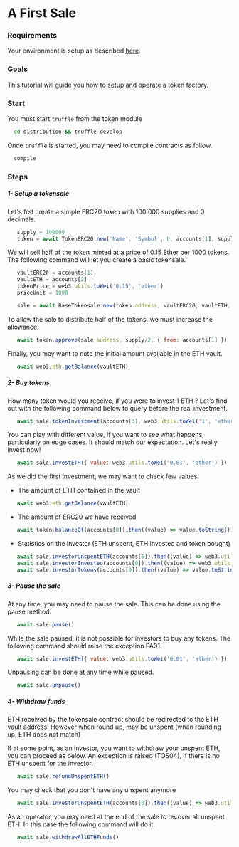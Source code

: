 
# A First Sale

### Requirements

Your environment is setup as described [here](./Tutorials.md#requirements).

### Goals

This tutorial will guide you how to setup and operate a token factory.

### Start

You must start `truffle` from the token module
```bash
  cd distribution && truffle develop
```

Once `truffle` is started, you may need to compile contracts as follow.
```bash
  compile
```


### Steps

##### 1- Setup a tokensale

Let's frst create a simple ERC20 token with 100'000 supplies and 0 decimals.

```javascript
   supply = 100000
   token = await TokenERC20.new('Name', 'Symbol', 0, accounts[1], supply)
```

We will sell half of the token minted at a price of 0.15 Ether per 1000 tokens.
The following command will let you create a basic tokensale.


```javascript
   vaultERC20 = accounts[1]
   vaultETH = accounts[2]
   tokenPrice = web3.utils.toWei('0.15', 'ether')
   priceUnit = 1000

   sale = await BaseTokensale.new(token.address, vaultERC20, vaultETH, tokenPrice, priceUnit)
```

To allow the sale to distribute half of the tokens, we must increase the allowance.

```javascript
   await token.approve(sale.address, supply/2, { from: accounts[1] })
```

Finally, you may want to note the initial amount available in the ETH vault.
```javascript
   await web3.eth.getBalance(vaultETH)
```


##### 2- Buy tokens

How many token would you receive, if you were to invest 1 ETH ?
Let's find out with the following command below to query before the real investment.

```javascript
   await sale.tokenInvestment(accounts[3], web3.utils.toWei('1', 'ether')).then((value) => value.toString())
```

You can play with different value, if you want to see what happens, particularly on edge cases.
It should match our expectation. Let's really invest now!

```javascript
   await sale.investETH({ value: web3.utils.toWei('0.01', 'ether') })
```

As we did the first investment, we may want to check few values:

- The amount of ETH contained in the vault
```javascript
   await web3.eth.getBalance(vaultETH)
```

- The amount of ERC20 we have received
```javascript
   await token.balanceOf(accounts[0]).then((value) => value.toString())
```

- Statistics on the investor (ETH unspent, ETH invested and token bought)
```javascript
   await sale.investorUnspentETH(accounts[0]).then((value) => web3.utils.fromWei(value, 'ether'))
   await sale.investorInvested(accounts[0]).then((value) => web3.utils.fromWei(value, 'ether'))
   await sale.investorTokens(accounts[0]).then((value) => value.toString())
```

##### 3- Pause the sale

At any time, you may need to pause the sale. This can be done using the pause method.

```javascript
   await sale.pause()
```

While the sale paused, it is not possible for investors to buy any tokens.
The following command should raise the exception PA01.
```javascript
   await sale.investETH({ value: web3.utils.toWei('0.01', 'ether') })
``` 

Unpausing can be done at any time while paused.
```javascript
   await sale.unpause()
```

##### 4- Withdraw funds

ETH received by the tokensale contract should be redirected to the ETH vault address.
However when round up, may be unspent (when rounding up, ETH does not match)

If at some point, as an investor, you want to withdraw your unspent ETH, you can proceed as below.
An exception is raised (TOS04), if there is no ETH unspent for the investor.
```javascript
   await sale.refundUnspentETH()
```

You may check that you don't have any unspent anymore

```javascript
   await sale.investorUnspentETH(accounts[0]).then((value) => web3.utils.fromWei(value, 'ether'))
```

As an operator, you may need at the end of the sale to recover all unspent ETH. In this case the following command will do it.

```javascript
   await sale.withdrawAllETHFunds()
```

